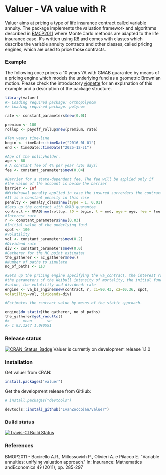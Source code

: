 
<!-- README.md is generated from README.Rmd. Please edit that file -->
Valuer - VA value with R
========================

Valuer aims at pricing a type of life insurance contract called variable annuity. The package implements the valuation framework and algorithms described in [BMOP2011](#BMOP2011) where Monte Carlo methods are adapted to the life insurance case. It's written using [R6](https://CRAN.R-project.org/package=R6) and comes with classes which describe the variable annuity contracts and other classes, called pricing engines, which are used to price those contracts.

### Example

The following code prices a 10 years VA with GMAB guarantee by means of a pricing engine which models the underlying fund as a geometric Brownian motion. Please check the introductory [vignette](https://github.com/IvanZoccolan/valuer/blob/master/vignettes/Introduction.Rmd) for an explanation of this example and a description of the package structure.

``` r
library(valuer)
#> Loading required package: orthopolynom
#> Loading required package: polynom

rate <- constant_parameters$new(0.01)

premium <- 100
rollup <- payoff_rollup$new(premium, rate)

#Ten years time-line
begin <- timeDate::timeDate("2016-01-01")
end <- timeDate::timeDate("2025-12-31")

#Age of the policyholder.
age <- 60
# A constant fee of 4% per year (365 days)
fee <- constant_parameters$new(0.04)

#Barrier for a state-dependent fee. The fee will be applied only if
#the value of the account is below the barrier
barrier <- Inf
#Withdrawal penalty applied in case the insured surrenders the contract
#It is a constant penalty in this case
penalty <- penalty_class$new(type = 1, 0.01)
#Sets up the contract with GMAB guarantee
contract <- GMAB$new(rollup, t0 = begin, t = end, age = age, fee = fee, barrier = barrier, penalty = penalty)
#Interest rate
r <- constant_parameters$new(0.03)
#Initial value of the underlying fund
spot <- 100
#Volatility
vol <- constant_parameters$new(0.2)
#Dividend rate
div <- constant_parameters$new(0.0)
#Gatherer for the MC point estimates
the_gatherer <- mc_gatherer$new()
#Number of paths to simulate
no_of_paths <- 1e3

#Sets up the pricing engine specifying the va_contract, the interest rate
#the parameters of the Weibull intensity of mortality, the initial fund
#value, the volatility and dividends rate
engine <- va_bs_engine$new(contract, r, c1=90.43, c2=10.36, spot,
volatility=vol, dividends=div)

#Estimates the contract value by means of the static approach.

engine$do_static(the_gatherer, no_of_paths)
the_gatherer$get_results()
#>      mean       se
#> 1 93.1247 1.080551
```

### Release status

[![CRAN\_Status\_Badge](http://www.r-pkg.org/badges/version/valuer)](http://cran.r-project.org/package=valuer)
Valuer is currently on development release 1.1.0

### Installation

Get valuer from CRAN:

``` r
install.packages("valuer")
```

Get the development release from GitHub:

``` r
# install.packages("devtools")

devtools::install_github("IvanZoccolan/valuer")
```

### Build status

[![Travis-CI Build Status](https://travis-ci.org/IvanZoccolan/valuer.svg?branch=master)](https://travis-ci.org/IvanZoccolan/valuer)

### References

<a name="BMOP2011"></a> BMOP2011 - Bacinello A.R., Millossovich P., Olivieri A. e Pitacco E. "Variable annuities: unifying valuation approach." In: Insurance: Mathematics andEconomics 49 (2011), pp. 285-297.
